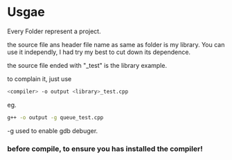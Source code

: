 # Usgae

Every Folder represent a project.

the source file ans header file name as same as folder is my library. You can use it independly, I had try my best to cut down its dependence.

the source file ended with "_test" is the library example.

to complain it, just use 
```bash
<compiler> -o output <library>_test.cpp
```

eg.
```bash
g++ -o output -g queue_test.cpp
```

-g used to enable gdb debuger.

### before compile, to ensure you has installed the compiler!